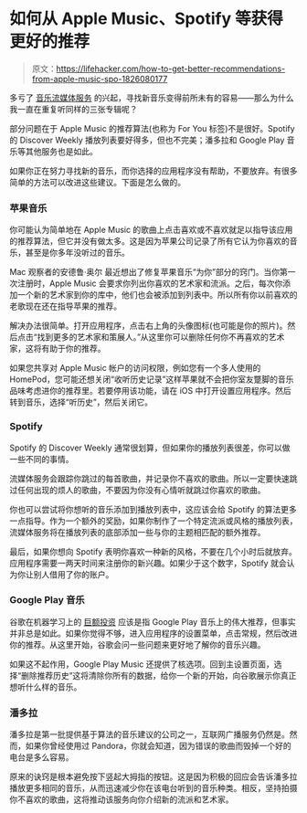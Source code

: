 # 如何从 Apple Music、Spotify 等获得更好的推荐

> 原文：<https://lifehacker.com/how-to-get-better-recommendations-from-apple-music-spo-1826080177>

多亏了 [音乐流媒体服务](https://lifehacker.com/so-which-music-streaming-service-should-i-use-1795921103) 的兴起，寻找新音乐变得前所未有的容易——那么为什么我一直在重复听同样的三张专辑呢？



部分问题在于 Apple Music 的推荐算法(也称为 For You 标签)不是很好。Spotify 的 Discover Weekly 播放列表要好得多，但也不完美；潘多拉和 Google Play 音乐等其他服务也是如此。

如果你正在努力寻找新的音乐，而你选择的应用程序没有帮助，不要放弃。有很多简单的方法可以改进这些建议。下面是怎么做的。

### 苹果音乐

你可能认为简单地在 Apple Music 的歌曲上点击喜欢或不喜欢就足以指导该应用的推荐算法，但它并没有做太多。这是因为苹果公司记录了所有它认为你喜欢的音乐，甚至是你多年没听过的音乐。

Mac 观察者的安德鲁·奥尔 最近想出了修复苹果音乐“为你”部分的窍门。当你第一次注册时，Apple Music 会要求你列出你喜欢的艺术家和流派。之后，每次你添加一个新的艺术家到你的库中，他们也会被添加到列表中。所以所有你以前喜欢的老歌现在还在指导苹果的推荐。

解决办法很简单。打开应用程序，点击右上角的头像图标(也可能是你的照片)。然后点击“找到更多的艺术家和策展人。”从这里你可以删除任何你不再喜欢的艺术家，这将有助于你的推荐。

如果您共享对 Apple Music 帐户的访问权限，例如您有一个多人使用的 HomePod，您可能还想关闭“收听历史记录”这样苹果就不会把你室友蹩脚的音乐品味考虑进你的推荐里。若要停用该功能，请在 iOS 中打开设置应用程序。然后转到音乐，选择“听历史”，然后关闭它。

### Spotify

Spotify 的 Discover Weekly 通常很划算，但如果你的播放列表很差，你可以做一些不同的事情。

流媒体服务会跟踪你跳过的每首歌曲，并记录你不喜欢的歌曲。所以一定要快速跳过任何出现的烦人的歌曲，不要因为你没有心情听就跳过你喜欢的歌曲。

你也可以尝试将你想听的音乐添加到播放列表中，这应该会给 Spotify 的算法更多一点指导。作为一个额外的奖励，如果你制作了一个特定流派或风格的播放列表，流媒体服务将在播放列表的底部添加一些与你的主题相匹配的额外推荐。

最后，如果你想向 Spotify 表明你喜欢一种新的风格，不要在几个小时后就放弃。应用程序需要一两天时间来注册你的新兴趣。如果少于这个数字，Spotify 就会认为你让别人借用了你的账户。

### Google Play 音乐

谷歌在机器学习上的 [巨额投资](https://www.economist.com/business/2017/12/07/google-leads-in-the-race-to-dominate-artificial-intelligence) 应该是指 Google Play 音乐上的伟大推荐，但事实并非总是如此。如果你觉得不够，进入应用程序的设置菜单，点击常规，然后改进你的推荐。从这里开始，谷歌会问一些问题来更好地了解你的音乐兴趣。

如果这不起作用，Google Play Music 还提供了核选项。回到主设置页面，选择“删除推荐历史”这将清除你所有的数据，给你一个新的开始，向谷歌展示你真正想听什么样的音乐。

### 潘多拉

潘多拉是第一批提供基于算法的音乐建议的公司之一，互联网广播服务仍然是。然而，如果你曾经使用过 Pandora，你就会知道，因为错误的歌曲而毁掉一个好的电台是多么容易。

原来的诀窍是根本避免按下竖起大拇指的按钮。这是因为积极的回应会告诉潘多拉播放更多相同的音乐，从而迅速减少你在该电台听到的音乐种类。相反，坚持拍摄你不喜欢的歌曲，这将推动该服务向你介绍新的流派和艺术家。